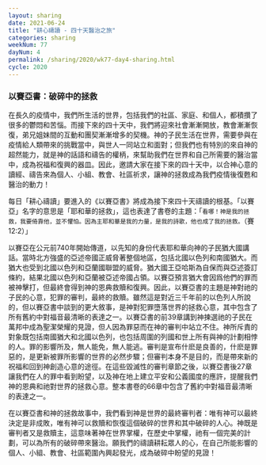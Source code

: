 ```yaml
---
layout: sharing
date: 2021-06-24
title: "耕心禱讀 - 四十天醫治之旅"
categories: sharing
weekNum: 77
dayNum: 4
permalink: /sharing/2020/wk77-day4-sharing.html
cycle: 2020
---
```


### 以賽亞書：破碎中的拯救

在長久的疫情中，我們所生活的世界，包括我們的社區、家庭、和個人，都積攢了很多的鬱悶和苦惱。而接下來的四十天中，我們將迎來社會漸漸開放，教會漸漸恢復，弟兄姐妹間的互動和團契漸漸增多的契機。神的子民生活在世界，需要參與在疫情給人類帶來的挑戰當中，與世人一同站立和面對；但我們也有特別的來自神的超然能力，就是神的話語和禱告的權柄，來幫助我們在世界和自己所需要的醫治當中，成為祝福和復興的器皿。因此，邀請大家在接下來的四十天中，以合神心意的讀經、禱告來為個人、小組、教會、社區祈求，讓神的拯救成為我們疫情後復甦和醫治的動力！

每日「耕心禱讀」要進入的《以賽亞書》將成為接下來四十天禱讀的根基。「以賽亞」名字的意思是「耶和華的拯救」，這也表達了書卷的主題：「`看哪！神是我的拯救，我要倚靠他，並不懼怕。因為主耶和華是我的力量，是我的詩歌，他也成了我的拯救。`（賽12:2）」

以賽亞在公元前740年開始傳道，以先知的身份代表耶和華向神的子民猶大國講話。當時北方強盛的亞述帝國正威脅著整個地區，包括北國以色列和南國猶大。而猶大也受到北國以色列和亞蘭國聯盟的威脅。猶大國王亞哈斯為自保而與亞述簽訂條約，結果北國以色列和亞蘭被亞述帝國占領。以賽亞預言猶大會因爲他們的罪而被神擊打，但最終會得到神的恩典救贖和復興。因此，以賽亞書的主題是神對祂的子民的心意，犯罪的審判，最終的救贖。雖然這是對近三千年前的以色列人所說的，但以賽亞書中談到的更大敘事，是神對犯罪墮落世界的拯救心意，其中包含了所有舊約中對福音最清晰的表達之一。以賽亞書的前39章講到神揀選祂的子民在萬邦中成為聖潔榮耀的見證，但人因為罪惡而在神的審判中站立不住。神所斥責的對象既包括南國猶大和北國以色列，也包括周圍的列國和世上所有與神的計劃相悖的人。罪的影響所及，無人能免，無人能逃。審判是宣布什麽是良善的，什麽是罪惡的，是更新被罪所影響的世界的必然步驟；但審判本身不是目的，而是帶來新的祝福和回到神創造心意的途徑。在這些毀滅性的審判章節之後，以賽亞書後27章讓我們在人的罪中看到盼望，以及神在地上建立平安和公義國度的應許，提醒我們神的恩典和祂對世界的拯救心意。整本書卷的66章中包含了舊約中對福音最清晰的表達之一。

在以賽亞書和神的拯救故事中，我們看到神是世界的最終審判者：唯有神可以最終決定是非成敗，唯有神可以救贖和恢復這個破碎的世界和其中破碎的人心。神既是審判者又是救贖主，這意味著神在世界掌權，在歷史中掌權，祂有一個完美的計劃，可以為所有的破碎帶來醫治。願我們的禱讀耕耘眾人的心，在自己所能影響的個人、小組、教會、社區範圍內興起發光，成為破碎中盼望的見證！
